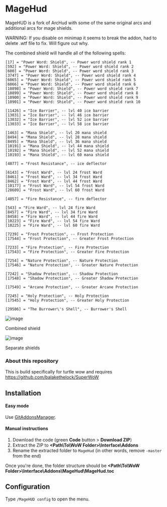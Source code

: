 # MageHud

MageHUD is a fork of ArcHud with some of the same original arcs and additional arcs for mage shields.

WARNING: If you disable on minimap it seems to break the addon, had to delete .wtf file to fix.  Will figure out why.

The combined shield will handle all of the following spells:
```
[17] = "Power Word: Shield", -- Power word shield rank 1
[592] = "Power Word: Shield", -- Power word shield rank 2
[600] = "Power Word: Shield", -- Power word shield rank 3
[3747] = "Power Word: Shield", -- Power word shield rank 4
[6065] = "Power Word: Shield", -- Power word shield rank 5
[6066] = "Power Word: Shield", -- Power word shield rank 6
[10898] = "Power Word: Shield", -- Power word shield rank 7
[10899] = "Power Word: Shield", -- Power word shield rank 8
[10900] = "Power Word: Shield", -- Power word shield rank 9
[10901] = "Power Word: Shield", -- Power word shield rank 10
	
[11426] = "Ice Barrier", -- lvl 40 ice barrier
[13031] = "Ice Barrier", -- lvl 46 ice barrier
[13032] = "Ice Barrier", -- lvl 52 ice barrier
[13033] = "Ice Barrier", -- lvl 58 ice barrier

[1463] = "Mana Shield", -- lvl 20 mana shield
[8494] = "Mana Shield", -- lvl 28 mana shield
[8495] = "Mana Shield", -- lvl 36 mana shield
[10191] = "Mana Shield", -- lvl 44 mana shield
[10192] = "Mana Shield", -- lvl 52 mana shield
[10193] = "Mana Shield", -- lvl 60 mana shield

[4077] = "Frost Resistance", -- ice deflector

[6143] = "Frost Ward", -- lvl 24 frost Ward
[8461] = "Frost Ward", -- lvl 34 frost Ward
[8462] = "Frost Ward", -- lvl 44 frost Ward
[10177] = "Frost Ward", -- lvl 54 frost Ward
[28609] = "Frost Ward", -- lvl 60 frost Ward

[4057] = "Fire Resistance", -- fire deflector

[543] = "Fire Ward", -- lvl 24 fire Ward
[8457] = "Fire Ward", -- lvl 34 fire Ward
[8458] = "Fire Ward", -- lvl 44 fire Ward
[10223] = "Fire Ward", -- lvl 54 fire Ward
[10225] = "Fire Ward", -- lvl 60 fire Ward

[7239] = "Frost Protection", -- Frost Protection
[17544] = "Frost Protection", -- Greater Frost Protection

[7233] = "Fire Protection", -- Fire Protection
[17543] = "Fire Protection", -- Greater Fire Protection

[7254] = "Nature Protection", -- Nature Protection
[17546] = "Nature Protection", -- Greater Nature Protection

[7242] = "Shadow Protection", -- Shadow Protection
[17548] = "Shadow Protection", -- Greater Shadow Protection

[17549] = "Arcane Protection", -- Greater Arcane Protection

[7245] = "Holy Protection", -- Holy Protection
[17545] = "Holy Protection", -- Greater Holy Protection

[29506] = "The Burrower\'s Shell", -- Burrower's Shell
```
![image](https://github.com/pepopo978/MageHud/assets/149287158/26e8a3a4-3c69-4c33-835c-f460e1019430)

Combined shield

![image](https://github.com/pepopo978/MageHud/assets/149287158/06d336c8-6fc7-4398-a7dc-c47c4ee5b665)

Separate shields

### About this repository

This is build specifically for turtle wow and requires https://github.com/balakethelock/SuperWoW

## Installation

#### Easy mode

Use [GitAddonsManager](https://woblight.gitlab.io/overview/gitaddonsmanager/).

#### Manual instructions

1. Download the code (green **Code** button > **Download ZIP**)
2. Extract the ZIP to **<Path\To\WoW Folder>\Interface\Addons**
3. Rename the extracted folder to `MageHud` (in other words, remove `-master` from the end)

Once you're done, the folder structure should be **<Path\To\WoW Folder>\Interface\Addons\MageHud\MageHud.toc**

## Configuration

Type `/MageHUD config` to open the menu.
